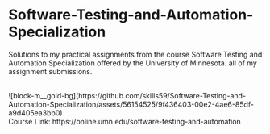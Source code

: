# Software-Testing-and-Automation-Specialization
Solutions to my practical assignments from the course Software Testing and Automation Specialization offered by the University of Minnesota. all of my assignment submissions. 

<br>
![block-m__gold-bg](https://github.com/skills59/Software-Testing-and-Automation-Specialization/assets/56154525/9f436403-00e2-4ae6-85df-a9d405ea3bb0)
<br>
Course Link: https://online.umn.edu/software-testing-and-automation
